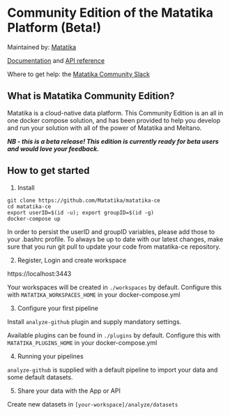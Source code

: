 # Community Edition of the Matatika Platform (Beta!)

Maintained by: [Matatika](https://www.matatika.com/)

[Documentation](https://www.matatika.com/docs/) and [API reference](https://www.matatika.com/docs/api/)

Where to get help: the [Matatika Community Slack](https://join.slack.com/t/matatika/shared_invite/zt-19n1bfokx-F31DNitTpSxWCFO2aFlgxg)


## What is Matatika Community Edition?

Matatika is a cloud-native data platform. This Community Edition is an all in one docker compose solution, and has been provided to help you develop and run your solution with all of the power of Matatika and Meltano.

***NB - this is a beta release!  This edition is currently ready for beta users and would love your feedback.***


## How to get started

1. Install

```
git clone https://github.com/Matatika/matatika-ce
cd matatika-ce
export userID=$(id -u); export groupID=$(id -g)
docker-compose up
```
In order to persist the userID and groupID variables, please add those to your .bashrc profile.
To always be up to date with our latest changes, make sure that you run git pull to update your code from matatika-ce repository.

2. Register, Login and create workspace

https://localhost:3443

Your workspaces will be created in `./workspaces` by default.  Configure this with `MATATIKA_WORKSPACES_HOME` in your docker-compose.yml


3. Configure your first pipeline

Install `analyze-github` plugin and supply mandatory settings.

Available plugins can be found in `./plugins` by default.  Configure this with `MATATIKA_PLUGINS_HOME` in your docker-compose.yml


4. Running your pipelines

`analyze-github` is supplied with a default pipeline to import your data and some default datasets.


5. Share your data with the App or API

Create new datasets in `[your-workspace]/analyze/datasets`
